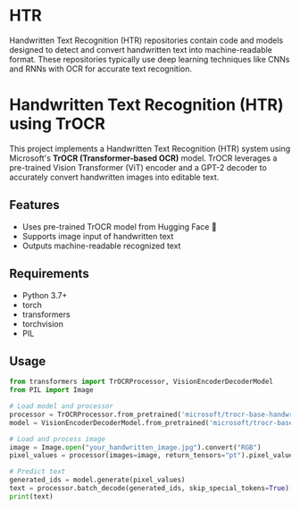 # HTR
Handwritten Text Recognition (HTR) repositories contain code and models designed to detect and convert handwritten text into machine-readable format. These repositories typically use deep learning techniques like CNNs and RNNs with OCR for accurate text recognition.
# Handwritten Text Recognition (HTR) using TrOCR

This project implements a Handwritten Text Recognition (HTR) system using Microsoft's **TrOCR (Transformer-based OCR)** model. TrOCR leverages a pre-trained Vision Transformer (ViT) encoder and a GPT-2 decoder to accurately convert handwritten images into editable text.

## Features
- Uses pre-trained TrOCR model from Hugging Face 🤗
- Supports image input of handwritten text
- Outputs machine-readable recognized text

## Requirements
- Python 3.7+
- torch
- transformers
- torchvision
- PIL

## Usage
```python
from transformers import TrOCRProcessor, VisionEncoderDecoderModel
from PIL import Image

# Load model and processor
processor = TrOCRProcessor.from_pretrained('microsoft/trocr-base-handwritten')
model = VisionEncoderDecoderModel.from_pretrained('microsoft/trocr-base-handwritten')

# Load and process image
image = Image.open("your_handwritten_image.jpg").convert("RGB")
pixel_values = processor(images=image, return_tensors="pt").pixel_values

# Predict text
generated_ids = model.generate(pixel_values)
text = processor.batch_decode(generated_ids, skip_special_tokens=True)[0]
print(text)
